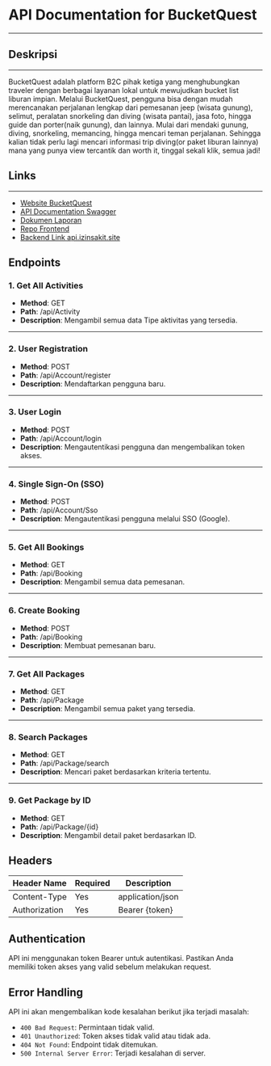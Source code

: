 # API Documentation for BucketQuest
---

## Deskripsi
---
BucketQuest adalah platform B2C pihak ketiga yang menghubungkan traveler dengan berbagai layanan lokal untuk mewujudkan bucket list liburan impian. Melalui BucketQuest, pengguna bisa dengan mudah merencanakan perjalanan lengkap dari pemesanan jeep (wisata gunung), selimut, peralatan snorkeling dan diving (wisata pantai), jasa foto, hingga guide dan porter(naik gunung), dan lainnya. Mulai dari mendaki gunung, diving, snorkeling, memancing, hingga mencari teman perjalanan. Sehingga kalian tidak perlu lagi mencari informasi trip diving(or paket liburan lainnya) mana yang punya view tercantik dan worth it, tinggal sekali klik, semua jadi!

## Links
---
- [Website BucketQuest](https://shadcn-bucket-q.vercel.app/)
- [API Documentation Swagger](https://bucketquestapi.fly.dev/swagger)
- [Dokumen Laporan](https://docs.google.com/document/d/1LzBoLUOFgIyAsLhw8onxt2fC7WIekV9sXJSUVrL3bgM/edit?usp=sharing)
- [Repo Frontend](https://github.com/EleanorCordelia/Bucket-Quest.git)
- [Backend Link api.izinsakit.site](https://api.izinsakit.site)

## Endpoints  

### 1. Get All Activities  
- **Method**: GET  
- **Path**: /api/Activity  
- **Description**: Mengambil semua data Tipe aktivitas yang tersedia.  

---

### 2. User Registration  
- **Method**: POST  
- **Path**: /api/Account/register  
- **Description**: Mendaftarkan pengguna baru.  

---

### 3. User Login  
- **Method**: POST  
- **Path**: /api/Account/login  
- **Description**: Mengautentikasi pengguna dan mengembalikan token akses.  

---

### 4. Single Sign-On (SSO)  
- **Method**: POST  
- **Path**: /api/Account/Sso  
- **Description**: Mengautentikasi pengguna melalui SSO (Google).  

---

### 5. Get All Bookings  
- **Method**: GET  
- **Path**: /api/Booking  
- **Description**: Mengambil semua data pemesanan.  

---

### 6. Create Booking  
- **Method**: POST  
- **Path**: /api/Booking  
- **Description**: Membuat pemesanan baru.  

---

### 7. Get All Packages  
- **Method**: GET  
- **Path**: /api/Package  
- **Description**: Mengambil semua paket yang tersedia.  

---

### 8. Search Packages  
- **Method**: GET  
- **Path**: /api/Package/search  
- **Description**: Mencari paket berdasarkan kriteria tertentu.  

---

### 9. Get Package by ID  
- **Method**: GET  
- **Path**: /api/Package/{id}  
- **Description**: Mengambil detail paket berdasarkan ID.  

## Headers

| Header Name     | Required | Description                      |
|------------------|----------|----------------------------------|
| Content-Type     | Yes      | application/json                 |
| Authorization    | Yes      | Bearer {token}                  |

## Authentication
API ini menggunakan token Bearer untuk autentikasi. Pastikan Anda memiliki token akses yang valid sebelum melakukan request.

## Error Handling 
API ini akan mengembalikan kode kesalahan berikut jika terjadi masalah:
* `400 Bad Request`: Permintaan tidak valid.
* `401 Unauthorized`: Token akses tidak valid atau tidak ada.
* `404 Not Found`: Endpoint tidak ditemukan.
* `500 Internal Server Error`: Terjadi kesalahan di server.
